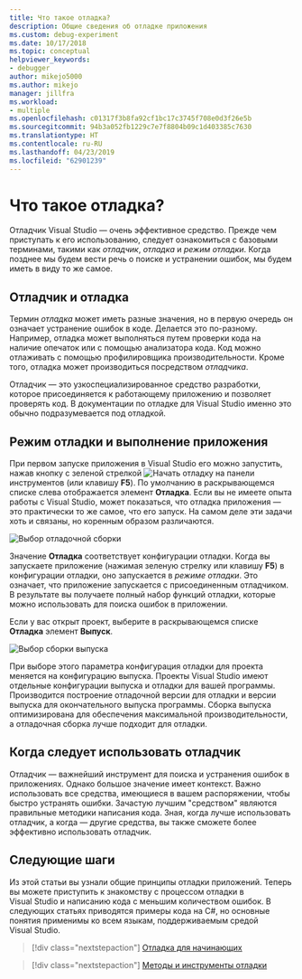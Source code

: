 ```yaml
---
title: Что такое отладка?
description: Общие сведения об отладке приложения
ms.custom: debug-experiment
ms.date: 10/17/2018
ms.topic: conceptual
helpviewer_keywords:
- debugger
author: mikejo5000
ms.author: mikejo
manager: jillfra
ms.workload:
- multiple
ms.openlocfilehash: c01317f3b8fa92cf1bc17c3745f708e0d3f26e5b
ms.sourcegitcommit: 94b3a052fb1229c7e7f8804b09c1d403385c7630
ms.translationtype: HT
ms.contentlocale: ru-RU
ms.lasthandoff: 04/23/2019
ms.locfileid: "62901239"
---
```

# <a name="what-is-debugging"></a>Что такое отладка?

Отладчик Visual Studio — очень эффективное средство. Прежде чем приступать к его использованию, следует ознакомиться с базовыми терминами, такими как *отладчик*, *отладка* и *режим отладки*. Когда позднее мы будем вести речь о поиске и устранении ошибок, мы будем иметь в виду то же самое.

## <a name="debugger-vs-debugging"></a>Отладчик и отладка

Термин *отладка* может иметь разные значения, но в первую очередь он означает устранение ошибок в коде. Делается это по-разному. Например, отладка может выполняться путем проверки кода на наличие опечаток или с помощью анализатора кода. Код можно отлаживать с помощью профилировщика производительности. Кроме того, отладка может производиться посредством *отладчика*.

Отладчик — это узкоспециализированное средство разработки, которое присоединяется к работающему приложению и позволяет проверять код. В документации по отладке для Visual Studio именно это обычно подразумевается под отладкой.

## <a name="debug-mode-vs-running-your-app"></a>Режим отладки и выполнение приложения

При первом запуске приложения в Visual Studio его можно запустить, нажав кнопку с зеленой стрелкой ![Начать отладку](../debugger/media/dbg-tour-start-debugging.png "Начать отладку") на панели инструментов (или клавишу **F5**). По умолчанию в раскрывающемся списке слева отображается элемент **Отладка**. Если вы не имеете опыта работы с Visual Studio, может показаться, что отладка приложения — это практически то же самое, что его запуск. На самом деле эти задачи хоть и связаны, но коренным образом различаются.

![Выбор отладочной сборки](../debugger/media/what-is-debugging-debug-build.png)

Значение **Отладка** соответствует конфигурации отладки. Когда вы запускаете приложение (нажимая зеленую стрелку или клавишу **F5**) в конфигурации отладки, оно запускается в *режиме отладки*. Это означает, что приложение запускается с присоединенным отладчиком. В результате вы получаете полный набор функций отладки, которые можно использовать для поиска ошибок в приложении.

Если у вас открыт проект, выберите в раскрывающемся списке **Отладка** элемент **Выпуск**.

![Выбор сборки выпуска](../debugger/media/what-is-debugging-release-build.png)

При выборе этого параметра конфигурация отладки для проекта меняется на конфигурацию выпуска. Проекты Visual Studio имеют отдельные конфигурации выпуска и отладки для вашей программы. Производится построение отладочной версии для отладки и версии выпуска для окончательного выпуска программы. Сборка выпуска оптимизирована для обеспечения максимальной производительности, а отладочная сборка лучше подходит для отладки.

## <a name="when-to-use-a-debugger"></a>Когда следует использовать отладчик

Отладчик — важнейший инструмент для поиска и устранения ошибок в приложениях. Однако большое значение имеет контекст. Важно использовать все средства, имеющиеся в вашем распоряжении, чтобы быстро устранять ошибки. Зачастую лучшим "средством" являются правильные методики написания кода. Зная, когда лучше использовать отладчик, а когда — другие средства, вы также сможете более эффективно использовать отладчик.

## <a name="next-steps"></a>Следующие шаги

Из этой статьи вы узнали общие принципы отладки приложений. Теперь вы можете приступить к знакомству с процессом отладки в Visual Studio и написанию кода с меньшим количеством ошибок. В следующих статьях приводятся примеры кода на C#, но основные понятия применимы ко всем языкам, поддерживаемым средой Visual Studio.

> [!div class="nextstepaction"]
> [Отладка для начинающих](../debugger/debugging-absolute-beginners.md)

> [!div class="nextstepaction"]
> [Методы и инструменты отладки](../debugger/write-better-code-with-visual-studio.md)
